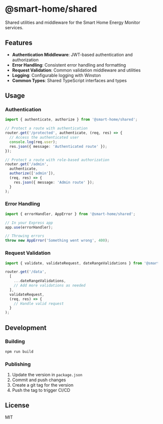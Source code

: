 # @smart-home/shared

Shared utilities and middleware for the Smart Home Energy Monitor services.

## Features

- **Authentication Middleware**: JWT-based authentication and authorization
- **Error Handling**: Consistent error handling and formatting
- **Request Validation**: Common validation middleware and utilities
- **Logging**: Configurable logging with Winston
- **Common Types**: Shared TypeScript interfaces and types

## Usage

### Authentication

```typescript
import { authenticate, authorize } from '@smart-home/shared';

// Protect a route with authentication
router.get('/protected', authenticate, (req, res) => {
  // Access the authenticated user
  console.log(req.user);
  res.json({ message: 'Authenticated route' });
});

// Protect a route with role-based authorization
router.get('/admin', 
  authenticate, 
  authorize(['admin']), 
  (req, res) => {
    res.json({ message: 'Admin route' });
  }
);
```

### Error Handling

```typescript
import { errorHandler, AppError } from '@smart-home/shared';

// In your Express app
app.use(errorHandler);

// Throwing errors
throw new AppError('Something went wrong', 400);
```

### Request Validation

```typescript
import { validate, validateRequest, dateRangeValidations } from '@smart-home/shared';

router.get('/data', 
  [
    ...dateRangeValidations,
    // Add more validations as needed
  ],
  validateRequest,
  (req, res) => {
    // Handle valid request
  }
);
```

## Development

### Building

```bash
npm run build
```

### Publishing

1. Update the version in `package.json`
2. Commit and push changes
3. Create a git tag for the version
4. Push the tag to trigger CI/CD

## License

MIT
